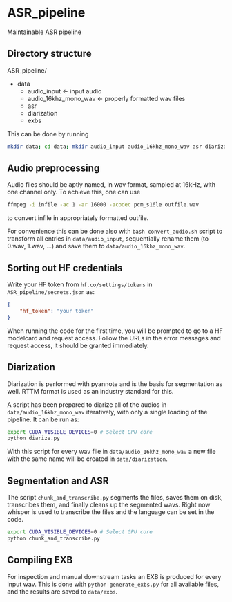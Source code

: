 # ASR_pipeline
Maintainable ASR pipeline


## Directory structure

ASR_pipeline/
- data
    - audio_input <- input audio
    - audio_16khz_mono_wav <- properly formatted wav files
    - asr
    - diarization
    - exbs

This can be done by running

```bash
mkdir data; cd data; mkdir audio_input audio_16khz_mono_wav asr diarization exbs; cd ..
```

## Audio preprocessing

Audio files should be aptly named, in wav format, sampled at 16kHz, with one channel only. To achieve this, one can use 
```bash
ffmpeg -i infile -ac 1 -ar 16000 -acodec pcm_s16le outfile.wav
```
to convert infile in appropriately formatted outfile. 

For convenience this can be done also with `bash convert_audio.sh` script to transform all entries in `data/audio_input`, sequentially rename them (to 0.wav, 1.wav, ...) and save them to `data/audio_16khz_mono_wav`. 


## Sorting out HF credentials

Write your HF token from `hf.co/settings/tokens` in `ASR_pipeline/secrets.json` as:
```json
{
    "hf_token": "your token"
}
```
When running the code for the first time, you will be prompted to go to a HF modelcard and request access. Follow the URLs in the error messages and request access, it should be granted immediately. 

## Diarization

Diarization is performed with pyannote and is the basis for segmentation as well. RTTM format is used as an industry standard for this.

A script has been prepared to diarize all of the audios in `data/audio_16khz_mono_wav` iteratively, with only a single loading of the pipeline. It can be run as:
```bash
export CUDA_VISIBLE_DEVICES=0 # Select GPU core
python diarize.py
```

With this script for every wav file in `data/audio_16khz_mono_wav` a new file with the same name will be created in `data/diarization`.

## Segmentation and ASR

The script `chunk_and_transcribe.py` segments the files, saves them on disk, transcribes them, and finally cleans up the segmented wavs. Right now whisper is used to transcribe the files and the language can be set in the code.

```bash
export CUDA_VISIBLE_DEVICES=0 # Select GPU core
python chunk_and_transcribe.py
```

## Compiling EXB

For inspection and manual downstream tasks an EXB is produced for every input wav. This is done with `python generate_exbs.py` for all available files, and the results are saved to `data/exbs`.